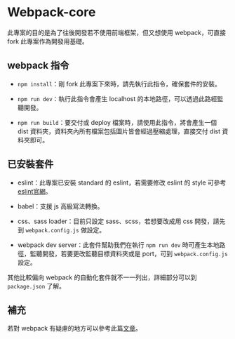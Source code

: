 # Webpack-core
此專案的目的是為了往後開發若不使用前端框架，但又想使用 webpack，可直接 fork 此專案作為開發用基礎。

## webpack 指令
* `npm install`：剛 fork 此專案下來時，請先執行此指令，確保套件的安裝。

* `npm run dev`：執行此指令會產生 localhost 的本地路徑，可以透過此路經監聽開發。

* `npm run build`：要交付或 deploy 檔案時，請使用此指令，將會產生一個 dist 資料夾，資料夾內所有檔案包括圖片皆會經過壓縮處理，直接交付 dist 資料夾即可。

## 已安裝套件
* eslint：此專案已安裝 standard 的 eslint，若需要修改 eslint 的 style 可參考 [eslint官網](https://eslint.org/)。

* babel：支援 js 高級寫法轉換。

* css、sass loader：目前只設定 sass、scss，若想要改成用 css 開發，請先到 `webpack.config.js` 做設定。

* webpack dev server：此套件幫助我們在執行 `npm run dev` 時可產生本地路徑，監聽開發，若要更改監聽目標資料夾或是 port，可到 `webpack.config.js` 設定。

其他比較偏向 webpack 的自動化套件就不一一列出，詳細部分可以到 `package.json` 了解。

## 補充
若對 webpack 有疑慮的地方可以參考此篇[文章](https://hao1229.github.io/2020/07/22/webpackNote/#more)。